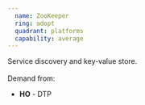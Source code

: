 ```yaml
---
  name: ZooKeeper
  ring: adopt
  quadrant: platforms
  capability: average
---
```

Service discovery and key-value store.
<br/><br/>Demand from: <ul><li><strong>HO</strong> - DTP</li></ul>
